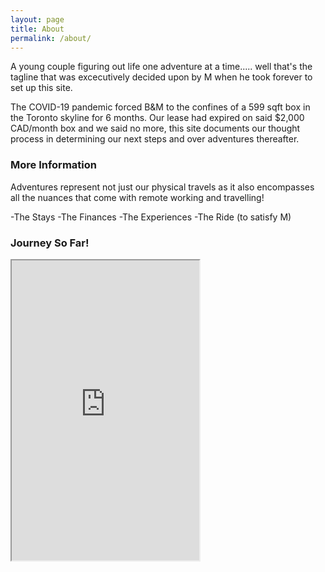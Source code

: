 ```yaml
---
layout: page
title: About
permalink: /about/
---
```


A young couple figuring out life one adventure at a time..... well that's the tagline that was excecutively  decided upon by M when he took forever to set up this site. 

The COVID-19 pandemic forced B&M to the confines of a 599 sqft box in the Toronto skyline for 6 months. Our lease had expired on said $2,000 CAD/month box and we said no more, this site documents our thought process in determining our next steps and over adventures thereafter.

### More Information

Adventures represent not just our physical travels as it also encompasses all the nuances that come with remote working and travelling!

-The Stays
-The Finances
-The Experiences
-The Ride (to satisfy M)


### Journey So Far!

<iframe class="map-style" src="https://www.google.com/maps/d/embed?mid=10itpXIcVQfNGhmcbG1ZPCr_s9Pg36MQJ" height="480"></iframe>